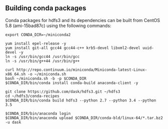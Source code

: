 ## Building conda packages

Conda packages for hdfs3 and its dependencies can be built from CentOS 5.8
(ami-15bad87c) using the following commands:

```
export CONDA_DIR=~/miniconda2

yum install epel-release -y
yum install git-all gcc44 gcc44-c++ krb5-devel libxml2-devel uuid-devel -y
ln -s /usr/bin/gcc44 /usr/bin/gcc
ln -s /usr/bin/g++44 /usr/bin/g++

curl http://repo.continuum.io/miniconda/Miniconda-latest-Linux-x86_64.sh -o ~/miniconda.sh
bash ~/miniconda.sh -b -p $CONDA_DIR
$CONDA_DIR/bin/conda install conda-build anaconda-client -y

git clone https://github.com/dask/hdfs3.git ~/hdfs3
cd ~/hdfs3/conda-recipes
$CONDA_DIR/bin/conda build hdfs3 --python 2.7 --python 3.4 --python 3.5

$CONDA_DIR/bin/anaconda login
$CONDA_DIR/bin/anaconda upload $CONDA_DIR/conda-bld/linux-64/*.tar.bz2 -u dask
```
